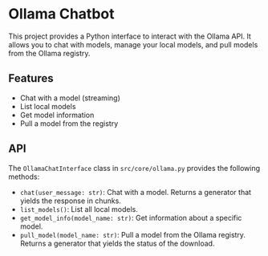 # Ollama Chatbot

This project provides a Python interface to interact with the Ollama API. It allows you to chat with models, manage your local models, and pull models from the Ollama registry.

## Features

- Chat with a model (streaming)
- List local models
- Get model information
- Pull a model from the registry

## API

The `OllamaChatInterface` class in `src/core/ollama.py` provides the following methods:

- `chat(user_message: str)`: Chat with a model. Returns a generator that yields the response in chunks.
- `list_models()`: List all local models.
- `get_model_info(model_name: str)`: Get information about a specific model.
- `pull_model(model_name: str)`: Pull a model from the Ollama registry. Returns a generator that yields the status of the download.
